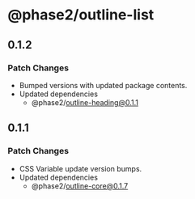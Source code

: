 # @phase2/outline-list

## 0.1.2

### Patch Changes

- Bumped versions with updated package contents.
- Updated dependencies
  - @phase2/outline-heading@0.1.1

## 0.1.1

### Patch Changes

- CSS Variable update version bumps.
- Updated dependencies
  - @phase2/outline-core@0.1.7
